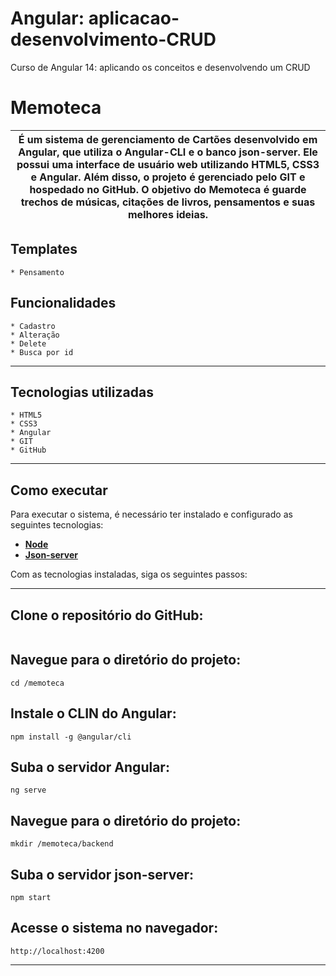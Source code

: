 # Angular: aplicacao-desenvolvimento-CRUD
Curso de Angular 14: aplicando os conceitos e desenvolvendo um CRUD

# Memoteca

| É um sistema de gerenciamento de Cartões desenvolvido em Angular, que utiliza o Angular-CLI e o banco json-server. Ele possui uma interface de usuário web utilizando HTML5, CSS3 e Angular. Além disso, o projeto é gerenciado pelo GIT e hospedado no GitHub. O objetivo do Memoteca é guarde trechos de músicas, citações de livros, pensamentos e suas melhores ideias.
| --- |


## Templates
    * Pensamento
   

## Funcionalidades
    * Cadastro
    * Alteração
    * Delete
    * Busca por id
---
## Tecnologias utilizadas
    * HTML5
    * CSS3
    * Angular
    * GIT
    * GitHub
---
## Como executar
Para executar o sistema, é necessário ter instalado e configurado as seguintes tecnologias:
- **[Node](https://nodejs.org/en/download)**
- **[Json-server](https://www.npmjs.com/package/json-server#getting-started)**

Com as tecnologias instaladas, siga os seguintes passos:

---
## Clone o repositório do GitHub:

```

```

## Navegue para o diretório do projeto:

```
cd /memoteca
```

## Instale o CLIN do Angular:

```
npm install -g @angular/cli
```

## Suba o servidor Angular:

```
ng serve
```

## Navegue para o diretório do projeto:

```
mkdir /memoteca/backend
```

## Suba o servidor json-server:

```
npm start
```

## Acesse o sistema no navegador:

```
http://localhost:4200
```

---
